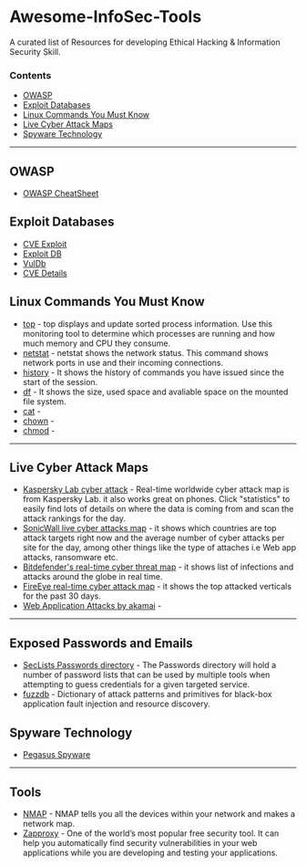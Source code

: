 # Awesome-InfoSec-Tools

A curated list of Resources for developing Ethical Hacking &amp; Information Security Skill.

### Contents

- [OWASP](#owasp)
- [Exploit Databases](#exploit-databases)
- [Linux Commands You Must Know](#linux-commands-you-must-know)
- [Live Cyber Attack Maps](#live-cyber-attack-maps)
- [Spyware Technology](#spyware-technology)

---

## OWASP

- [OWASP CheatSheet](https://cheatsheetseries.owasp.org/index.html)


## Exploit Databases

- [CVE Exploit](https://cve.mitre.org)
- [Exploit DB](https://www.exploit-db.com)
- [VulDb](https://vuldb.com)
- [CVE Details](https://www.cvedetails.com)


## Linux Commands You Must Know

* [top](https://github.com/torvalds/linux/blob/master/tools/perf/util/top.c) - top displays and update sorted process information. Use this monitoring tool to determine which processes are running and how much memory and CPU they consume.
* [netstat](https://github.com/ecki/net-tools/blob/master/netstat.c) - netstat shows the network status. This command shows network ports in use and their incoming connections.
* [history](https://man7.org/linux/man-pages/man3/history.3.html) - It shows the history of commands you have issued since the start of the session.
* [df]() - It shows the size, used space and avaliable space on the mounted file system.
* [cat]() - 
* [chown]() - 
* [chmod]() - 

---

## Live Cyber Attack Maps

* [Kaspersky Lab cyber attack](https://cybermap.kaspersky.com) - Real-time worldwide cyber attack map is from Kaspersky Lab. it also works great on phones. Click "statistics" to easily find lots of details on where the data is coming from and scan the attack rankings for the day.
* [SonicWall live cyber attacks map](https://securitycenter.sonicwall.com/m/page/worldwide-attacks) - it shows which countries are top attack targets right now and the average number of cyber attacks per site for the day, among other things like the type of attaches i.e Web app attacks, ransomware etc.
* [Bitdefender's real-time cyber threat map](https://threatmap.bitdefender.com/) - it shows list of infections and attacks around the globe in real time.
* [FireEye real-time cyber attack map](https://www.fireeye.com/cyber-map/threat-map.html) - it shows the top attacked verticals for the past 30 days.
* [Web Application Attacks by akamai](https://globe.akamai.com/) -

---

## Exposed Passwords and Emails

* [SecLists Passwords directory](https://github.com/danielmiessler/SecLists/tree/master/Passwords) - The Passwords directory will hold a number of password lists that can be used by multiple tools when attempting to guess credentials for a given targeted service.
* [fuzzdb](https://github.com/fuzzdb-project/fuzzdb) - Dictionary of attack patterns and primitives for black-box application fault injection and resource discovery. 


## Spyware Technology

- [Pegasus Spyware](https://youtu.be/G7H9uo3j5FQ)


---

## Tools

* [NMAP](https://nmap.org) - NMAP tells you all the devices within your network and makes a network map.
* [Zapproxy](https://github.com/zaproxy/zaproxy) -  One of the world’s most popular free security tool. It can help you automatically find security vulnerabilities in your web applications while you are developing and testing your applications.


